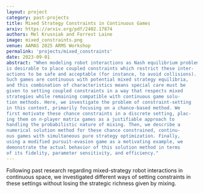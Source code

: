 ```yaml
---
layout: project
category: past-projects
title: Mixed Strategy Constraints in Continuous Games
arxiv: https://arxiv.org/pdf/2402.17874
authors: Mel Krusniak and Forrest Laine
image: mixed_constraints.png
venue: AAMAS 2025 ARMS Workshop
permalink: 'projects/mixed_constraints'
date: 2023-09-01
abstract: "When modeling robot interactions as Nash equilibrium problems, it
is desirable to place coupled constraints which restrict these inter-
actions to be safe and acceptable (for instance, to avoid collisions).
Such games are continuous with potential mixed strategy equilibria,
and this combination of characteristics means special care must be
given to setting coupled constraints in a way that respects mixed
strategies while remaining compatible with continuous game solu-
tion methods. Here, we investigate the problem of constraint-setting
in this context, primarily focusing on a chance-based method. We
first motivate these chance constraints in a discrete setting, plac-
ing them on 𝑛-player matrix games as a justifiable approach to
handling the probabilistic nature of mixing. Then, we describe a
numerical solution method for these chance constrained, continu-
ous games with simultaneous pure strategy optimization. Finally,
using a modified pursuit-evasion game as a motivating example, we
demonstrate the actual behavior of this solution method in terms
of its fidelity, parameter sensitivity, and efficiency."
---
```


Following past research regarding mixed-strategy robot interactions in continuous space, we
investigated different ways of setting constraints in these settings without losing the
strategic richness given by mixing. 